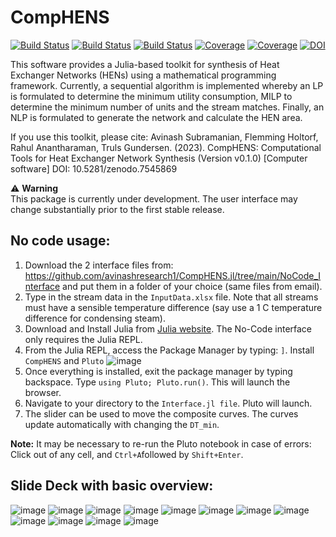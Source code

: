 # CompHENS

[![Build Status](https://github.com/avinashresearch1/CompHENS.jl/actions/workflows/CI.yml/badge.svg?branch=main)](https://github.com/avinashresearch1/CompHENS.jl/actions/workflows/CI.yml?query=branch%3Amain)
[![Build Status](https://travis-ci.com/avinashresearch1/CompHENS.jl.svg?branch=main)](https://travis-ci.com/avinashresearch1/CompHENS.jl)
[![Build Status](https://ci.appveyor.com/api/projects/status/github/avinashresearch1/CompHENS.jl?svg=true)](https://ci.appveyor.com/project/avinashresearch1/CompHENS-jl)
[![Coverage](https://codecov.io/gh/avinashresearch1/CompHENS.jl/branch/main/graph/badge.svg)](https://codecov.io/gh/avinashresearch1/CompHENS.jl)
[![Coverage](https://coveralls.io/repos/github/avinashresearch1/CompHENS.jl/badge.svg?branch=main)](https://coveralls.io/github/avinashresearch1/CompHENS.jl?branch=main)
[![DOI](https://zenodo.org/badge/511286580.svg)](https://zenodo.org/badge/latestdoi/511286580)

This software provides a Julia-based toolkit for synthesis of Heat Exchanger Networks (HENs) using a mathematical programming framework. Currently, a sequential algorithm is implemented whereby an LP is formulated to determine the minimum utility consumption, MILP to determine the minimum number of units and the stream matches. Finally, an NLP is formulated to generate the network and calculate the HEN area. 

If you use this toolkit, please cite:
Avinash Subramanian, Flemming Holtorf, Rahul Anantharaman, Truls Gundersen. (2023). CompHENS: Computational Tools for Heat Exchanger Network Synthesis (Version v0.1.0) [Computer software]
DOI: 10.5281/zenodo.7545869

:warning: **Warning** <br>
This package is currently under development. The user interface may change substantially prior to the first stable release.

## No code usage:
1. Download the 2 interface files from: https://github.com/avinashresearch1/CompHENS.jl/tree/main/NoCode_Interface and put them in a folder of your choice (same files from email). 
2. Type in the stream data in the `InputData.xlsx` file. Note that all streams must have a sensible temperature difference (say use a 1 C temperature difference for condensing steam).
3. Download and Install Julia from [Julia website](https://julialang.org/downloads/). The No-Code interface only requires the Julia REPL.
4. From the Julia REPL, access the Package Manager by typing: `]`. Install `CompHENS` and `Pluto`
![image](https://user-images.githubusercontent.com/90404321/217259675-2c48f58c-bd7a-4a86-9d76-1da82989c559.png)
4. Once everything is installed, exit the package manager by typing backspace. Type `using Pluto; Pluto.run()`. This will launch the browser.
5. Navigate to your directory to the `Interface.jl file`. Pluto will launch. 
6. The slider can be used to move the composite curves. The curves update automatically with changing the `DT_min`.

**Note:** It may be necessary to re-run the Pluto notebook in case of errors: Click out of any cell, and `Ctrl+A`followed by `Shift+Enter`.

## Slide Deck with basic overview:



![image](https://user-images.githubusercontent.com/90404321/223507752-45147c98-860f-4f94-b874-5fade560d9b3.png)
![image](https://user-images.githubusercontent.com/90404321/223507848-016b7c1b-30a3-4af3-bb89-267f091c505d.png)
![image](https://user-images.githubusercontent.com/90404321/223507941-fa4c6579-b921-4ae7-88bc-0c857a012db6.png)
![image](https://user-images.githubusercontent.com/90404321/223507975-b3a07e28-918f-4893-9049-1de8a112a07c.png)
![image](https://user-images.githubusercontent.com/90404321/223508019-8e85c1f4-aed0-46c9-938c-62d54be467d0.png)
![image](https://user-images.githubusercontent.com/90404321/223508183-7346b624-3e2f-4630-8be1-af921c9725f6.png)
![image](https://user-images.githubusercontent.com/90404321/223508221-e8f7cd81-4a5c-4a2f-9204-6f68b10f820a.png)
![image](https://user-images.githubusercontent.com/90404321/223508267-e60e9ef9-1f78-4afb-a14d-a06f31e4c3a7.png)
![image](https://user-images.githubusercontent.com/90404321/223508335-6e79647b-4a57-42a9-a4b6-952948ea2678.png)
![image](https://user-images.githubusercontent.com/90404321/223508377-b4225c39-ec43-4f3f-921d-da74b6dd65b2.png)
![image](https://user-images.githubusercontent.com/90404321/223508415-fe8c050f-37db-449e-9587-61a6a9c74cdc.png)
![image](https://user-images.githubusercontent.com/90404321/223508455-4899d253-423e-4ca2-bb05-75232f256d1a.png)














